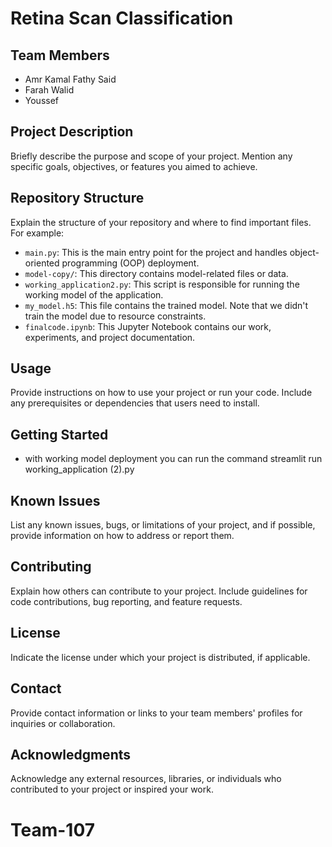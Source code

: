 # Retina Scan Classification

## Team Members
- Amr Kamal Fathy Said
- Farah Walid
- Youssef 


## Project Description
Briefly describe the purpose and scope of your project. Mention any specific goals, objectives, or features you aimed to achieve.

## Repository Structure
Explain the structure of your repository and where to find important files. For example:
- `main.py`: This is the main entry point for the project and handles object-oriented programming (OOP) deployment.
- `model-copy/`: This directory contains model-related files or data.
- `working_application2.py`: This script is responsible for running the working model of the application.
- `my_model.h5`: This file contains the trained model. Note that we didn't train the model due to resource constraints.
- `finalcode.ipynb`: This Jupyter Notebook contains our work, experiments, and project documentation.

## Usage
Provide instructions on how to use your project or run your code. Include any prerequisites or dependencies that users need to install.

## Getting Started
- with working model deployment you can run the command streamlit run working_application (2).py

## Known Issues
List any known issues, bugs, or limitations of your project, and if possible, provide information on how to address or report them.

## Contributing
Explain how others can contribute to your project. Include guidelines for code contributions, bug reporting, and feature requests.

## License
Indicate the license under which your project is distributed, if applicable.

## Contact
Provide contact information or links to your team members' profiles for inquiries or collaboration.

## Acknowledgments
Acknowledge any external resources, libraries, or individuals who contributed to your project or inspired your work.

# Team-107
